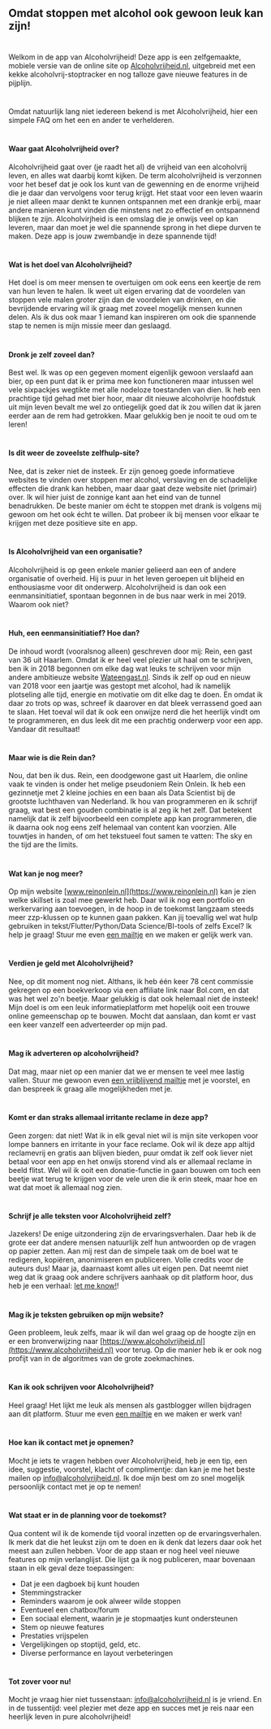 ## Omdat stoppen met alcohol ook gewoon leuk kan zijn!

#  
#  
#  
Welkom in de app van Alcoholvrijheid! Deze app is een zelfgemaakte, mobiele versie van de online site op [Alcoholvrijheid.nl](https://www.alcoholvrijheid.nl), uitgebreid met een kekke alcoholvrij-stoptracker en nog talloze gave nieuwe features in de pijplijn. 
#  
Omdat natuurlijk lang niet iedereen bekend is met Alcoholvrijheid, hier een simpele FAQ om het een en ander te verhelderen.
#  
#  
#  
#### **Waar gaat Alcoholvrijheid over?**  
Alcoholvrijheid gaat over (je raadt het al) de vrijheid van een alcoholvrij leven, en alles wat daarbij komt kijken. De term alcoholvrijheid is verzonnen voor het besef dat je ook los kunt van de gewenning en de enorme vrijheid die je daar dan vervolgens voor terug krijgt. Het staat voor een leven waarin je niet alleen maar denkt te kunnen ontspannen met een drankje erbij, maar andere manieren kunt vinden die minstens net zo effectief en ontspannend blijken te zijn. Alcoholvirjheid is een omslag die je onwijs veel op kan leveren, maar dan moet je wel die spannende sprong in het diepe durven te maken. Deze app is jouw zwembandje in deze spannende tijd! 
#  
#  
#  
#### **Wat is het doel van Alcoholvrijheid?**  
Het doel is om meer mensen te overtuigen om ook eens een keertje de rem van hun leven te halen. Ik weet uit eigen ervaring dat de voordelen van stoppen vele malen groter zijn dan de voordelen van drinken, en die bevrijdende ervaring wil ik graag met zoveel mogelijk mensen kunnen delen. Als ik dus ook maar 1 iemand kan inspireren om ook die spannende stap te nemen is mijn missie meer dan geslaagd.
#  
#  
#  
#### **Dronk je zelf zoveel dan?**  
Best wel. Ik was op een gegeven moment eigenlijk gewoon verslaafd aan bier, op een punt dat ik er prima mee kon functioneren maar intussen wel vele sixpackjes wegtikte met alle nodeloze toestanden van dien. Ik heb een prachtige tijd gehad met bier hoor, maar dit nieuwe alcoholvrije hoofdstuk uit mijn leven bevalt me wel zo ontiegelijk goed dat ik zou willen dat ik jaren eerder aan de rem had getrokken. Maar gelukkig ben je nooit te oud om te leren!
#  
#  
#  
#### **Is dit weer de zoveelste zelfhulp-site?**
Nee, dat is zeker niet de insteek. Er zijn genoeg goede informatieve websites te vinden over stoppen mer alcohol, verslaving en de schadelijke effecten die drank kan hebben, maar daar gaat deze website niet (primair) over. Ik wil hier juist de zonnige kant aan het eind van de tunnel benadrukken. De beste manier om écht te stoppen met drank is volgens mij gewoon om het ook écht te willen. Dat probeer ik bij mensen voor elkaar te krijgen met deze positieve site en app. 
#  
#  
#  
#### **Is Alcoholvrijheid van een organisatie?**
Alcoholvrijheid is op geen enkele manier gelieerd aan een of andere organisatie of overheid. Hij is puur in het leven geroepen uit blijheid en enthousiasme voor dit onderwerp. Alcoholvrijheid is dan ook een eenmansinitiatief, spontaan begonnen in de bus naar werk in mei 2019. Waarom ook niet?
#  
#  
#  
#### **Huh, een eenmansinitiatief? Hoe dan?**
De inhoud wordt (vooralsnog alleen) geschreven door mij: Rein, een gast van 36 uit Haarlem. Omdat ik er heel veel plezier uit haal om te schrijven, ben ik in 2018 begonnen om elke dag wat leuks te schrijven voor mijn andere ambitieuze website [Wateengast.nl](https://www.wateengast.nl). Sinds ik zelf op oud en nieuw van 2018 voor een jaartje was gestopt met alcohol, had ik namelijk plotseling alle tijd, energie en motivatie om dit elke dag te doen. En omdat ik daar zo trots op was, schreef ik daarover en dat bleek verrassend goed aan te slaan. Het toeval wil dat ik ook een onwijze nerd die het heerlijk vindt om te programmeren, en dus leek dit me een prachtig onderwerp voor een app. Vandaar dit resultaat!
#  
#  
#  
#### **Maar wie is die Rein dan?**
Nou, dat ben ik dus. Rein, een doodgewone gast uit Haarlem, die online vaak te vinden is onder het melige pseudoniem Rein Onlein. Ik heb een gezinnetje met 2 kleine jochies en een baan als Data Scientist bij de grootste luchthaven van Nederland. Ik hou van programmeren en ik schrijf graag, wat best een gouden combinatie is al zeg ik het zelf. Dat betekent namelijk dat ik zelf bijvoorbeeld een complete app kan programmeren, die ik daarna ook nog eens zelf helemaal van content kan voorzien. Alle touwtjes in handen, of om het tekstueel fout samen te vatten: The sky en the tijd are the limits.
#  
#  
#  
#### **Wat kan je nog meer?**
Op mijn website [www.reinonlein.nl](https://www.reinonlein.nl) kan je zien welke skillset is zoal mee gewerkt heb. Daar wil ik nog een portfolio en werkervaring aan toevoegen, in de hoop in de toekomst langzaam steeds meer zzp-klussen op te kunnen gaan pakken. Kan jij toevallig wel wat hulp gebruiken in tekst/Flutter/Python/Data Science/BI-tools of zelfs Excel? Ik help je graag! Stuur me even [een mailtje](mailto:info@alcoholvrijheid.nl) en we maken er gelijk werk van.
#  
#  
#  
#### **Verdien je geld met Alcoholvrijheid?**
Nee, op dit moment nog niet. Althans, ik heb één keer 78 cent commissie gekregen op een boekverkoop via een affiliate link naar Bol.com, en dat was het wel zo'n beetje. Maar gelukkig is dat ook helemaal niet de insteek! Mijn doel is om een leuk informatieplatform met hopelijk ooit een trouwe online gemeenschap op te bouwen. Mocht dat aanslaan, dan komt er vast een keer vanzelf een adverteerder op mijn pad. 
#  
#  
#  
#### **Mag ik adverteren op alcoholvrijheid?**
Dat mag, maar niet op een manier dat we er mensen te veel mee lastig vallen. Stuur me gewoon even [een vrijblijvend mailtje](mailto:info@alcoholvrijheid.nl) met je voorstel, en dan bespreek ik graag alle mogelijkheden met je.
#  
#  
#  
#### **Komt er dan straks allemaal irritante reclame in deze app?**
Geen zorgen: dat niet! Wat ik in elk geval niet wil is mijn site verkopen voor lompe banners en irritante in your face reclame. Ook wil ik deze app altijd reclamevrij en gratis aan blijven bieden, puur omdat ik zelf ook liever niet betaal voor een app en het onwijs storend vind als er allemaal reclame in beeld flitst. Wel wil ik ooit een donatie-functie in gaan bouwen om toch een beetje wat terug te krijgen voor de vele uren die ik erin steek, maar hoe en wat dat moet ik allemaal nog zien.

#  
#  
#  
#### **Schrijf je alle teksten voor Alcoholvrijheid zelf?**
Jazekers! De enige uitzondering zijn de ervaringsverhalen. Daar heb ik de grote eer dat andere mensen natuurlijk zelf hun antwoorden op de vragen op papier zetten. Aan mij rest dan de simpele taak om de boel wat te redigeren, kopiëren, anonimiseren en publiceren. Volle credits voor de auteurs dus! Maar ja, daarnaast komt alles uit eigen pen. Dat neemt niet weg dat ik graag ook andere schrijvers aanhaak op dit platform hoor, dus heb je een verhaal: [let me know!](mailto:info@alcoholvrijheid.nl)!
#  
#  
#  
#### **Mag ik je teksten gebruiken op mijn website?**
Geen probleem, leuk zelfs, maar ik wil dan wel graag op de hoogte zijn en er een bronverwijzing naar [https://www.alcoholvrijheid.nl](https://www.alcoholvrijheid.nl) voor terug. Op die manier heb ik er ook nog profijt van in de algoritmes van de grote zoekmachines.
#  
#  
#  
#### **Kan ik ook schrijven voor Alcoholvrijheid?**
Heel graag! Het lijkt me leuk als mensen als gastblogger willen bijdragen aan dit platform. Stuur me even [een mailtje](mailto:info@alcoholvrijheid.nl) en we maken er werk van!
#  
#  
#  
#### **Hoe kan ik contact met je opnemen?**
Mocht je iets te vragen hebben over Alcoholvrijheid, heb je een tip, een idee, suggestie, voorstel, klacht of complimentje: dan kan je me het beste mailen op [info@alcoholvrijheid.nl](mailto:info@alcoholvrijheid.nl). Ik doe mijn best om zo snel mogelijk persoonlijk contact met je op te nemen!
#  
#  
#  
#### **Wat staat er in de planning voor de toekomst?**
Qua content wil ik de komende tijd vooral inzetten op de ervaringsverhalen. Ik merk dat die het leukst zijn om te doen en ik denk dat lezers daar ook het meest aan zullen hebben. Voor de app staan er nog heel veel nieuwe features op mijn verlanglijst. Die lijst ga ik nog publiceren, maar bovenaan staan in elk geval deze toepassingen:

- Dat je een dagboek bij kunt houden
- Stemmingstracker
- Reminders waarom je ook alweer wilde stoppen
- Eventueel een chatbox/forum
- Een sociaal element, waarin je je stopmaatjes kunt ondersteunen
- Stem op nieuwe features
- Prestaties vrijspelen
- Vergelijkingen op stoptijd, geld, etc.
- Diverse performance en layout verbeteringen
#  
#  
#  
#### **Tot zover voor nu!**
Mocht je vraag hier niet tussenstaan: [info@alcoholvrijheid.nl](mailto:info@alcoholvrijheid.nl) is je vriend. En in de tussentijd: veel plezier met deze app en succes met je reis naar een heerlijk leven in pure alcoholvrijheid!